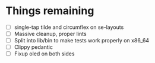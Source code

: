 # Things remaining

- [ ] single-tap tilde and circumflex on se-layouts
- [ ] Massive cleanup, proper lints
- [ ] Split into lib/bin to make tests work properly on x86_64
- [ ] Clippy pedantic
- [ ] Fixup oled on both sides
